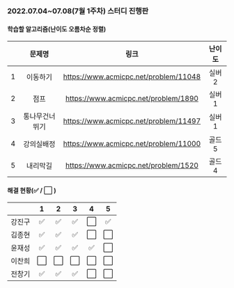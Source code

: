 ### 2022.07.04~07.08(7월 1주차) 스터디 진행판

#### 학습할 알고리즘(난이도 오름차순 정렬)

|      |     문제명     |                 링크                  | 난이도 |
| :--: | :------------: | :-----------------------------------: | :----: |
|  1   |    이동하기    | https://www.acmicpc.net/problem/11048 | 실버2  |
|  2   |      점프      | https://www.acmicpc.net/problem/1890  | 실버1  |
|  3   | 통나무건너뛰기 | https://www.acmicpc.net/problem/11497 | 실버1  |
|  4   |   강의실배정   | https://www.acmicpc.net/problem/11000 | 골드5  |
|  5   |    내리막길    | https://www.acmicpc.net/problem/1520  | 골드4  |

#### 해결 현황(:white_check_mark: / :white_large_square:  )

|        |          1           |          2           |          3           |          4           |          5           |
| :----: | :------------------: | :------------------: | :------------------: | :------------------: | :------------------: |
| 강진구 | :white_check_mark: |  :white_check_mark:  |  :white_check_mark:  | :white_large_square: | :white_check_mark: |
| 김종현 | :white_check_mark: | :white_check_mark: | :white_check_mark: | :white_large_square: | :white_large_square: |
|  윤재성  |  :white_check_mark:  | :white_check_mark: | :white_check_mark: | :white_check_mark: | :white_large_square: |
| 이찬희 | :white_large_square: | :white_large_square: | :white_large_square: | :white_large_square: | :white_large_square: |
| 전창기 | :white_check_mark: | :white_check_mark: | :white_check_mark: | :white_large_square: | :white_large_square: |
